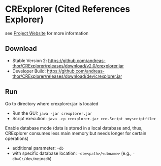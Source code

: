 

# CRExplorer (Cited References Explorer)

see [Project Website](https://andreas-thor.github.io/CRExplorer/) for more information

## Download 

* Stable Version 2: https://github.com/andreas-thor/CRExplorer/releases/download/v2.0/crexplorer.jar
* Developer Build: https://github.com/andreas-thor/CRExplorer/releases/download/dev/crexplorer.jar

## Run

Go to directory where crexplorer.jar is located

* Run the GUI: ``java -jar crexplorer.jar`` 
* Script execution: ``java -cp crexplorer.jar cre.Script <myscriptfile>``

Enable database mode (data is stored in a local database and, thus, CRExplorer consumes less main memory but needs longer for certain operations)

* additional parameter: ``-db``
* with specific database location: ``-db=<path>/<dbname>`` (e.g., ``-db=C:/dev/meinedb``)

